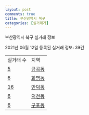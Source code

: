 ```yaml
---
layout: post
comments: true
title: 부산광역시 북구
categories: [실거래가]
---
```


부산광역시 북구 실거래 정보

2021년 06월 12일 등록된 실거래 정보: 39건


<table>
  <tr>
    <td>실거래 수</td>
    <td>지역</td>
  </tr>

  
  <tr>
    <td><a href="2632010100.html">5</a></td>
    <td><a href="2632010100.html">금곡동</a></td>
  </tr>
    

  <tr>
    <td><a href="2632010200.html">6</a></td>
    <td><a href="2632010200.html">화명동</a></td>
  </tr>
    

  <tr>
    <td><a href="2632010300.html">16</a></td>
    <td><a href="2632010300.html">만덕동</a></td>
  </tr>
    

  <tr>
    <td><a href="2632010400.html">6</a></td>
    <td><a href="2632010400.html">덕천동</a></td>
  </tr>
    

  <tr>
    <td><a href="2632010500.html">6</a></td>
    <td><a href="2632010500.html">구포동</a></td>
  </tr>
    


</table>
    